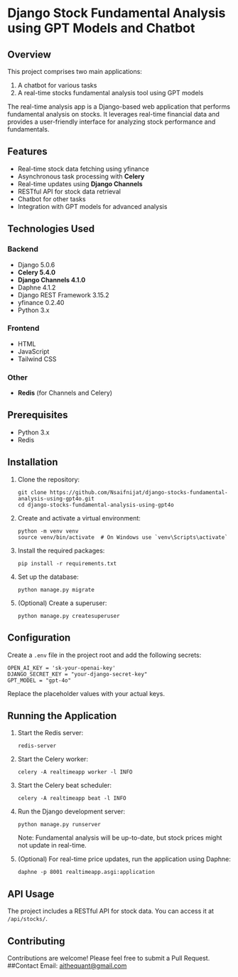 # Django Stock Fundamental Analysis using GPT Models and Chatbot

## Overview

This project comprises two main applications:
1. A chatbot for various tasks
2. A real-time stocks fundamental analysis tool using GPT models

The real-time analysis app is a Django-based web application that performs fundamental analysis on stocks. It leverages real-time financial data and provides a user-friendly interface for analyzing stock performance and fundamentals.

## Features

- Real-time stock data fetching using yfinance
- Asynchronous task processing with **Celery**
- Real-time updates using **Django Channels**
- RESTful API for stock data retrieval
- Chatbot for other tasks
- Integration with GPT models for advanced analysis

## Technologies Used

### Backend
- Django 5.0.6
- **Celery 5.4.0**
- **Django Channels 4.1.0**
- Daphne 4.1.2
- Django REST Framework 3.15.2
- yfinance 0.2.40
- Python 3.x

### Frontend
- HTML
- JavaScript
- Tailwind CSS

### Other
- **Redis** (for Channels and Celery)

## Prerequisites

- Python 3.x
- Redis

## Installation

1. Clone the repository:
   ```
   git clone https://github.com/Nsaifnijat/django-stocks-fundamental-analysis-using-gpt4o.git
   cd django-stocks-fundamental-analysis-using-gpt4o
   ```

2. Create and activate a virtual environment:
   ```
   python -m venv venv
   source venv/bin/activate  # On Windows use `venv\Scripts\activate`
   ```

3. Install the required packages:
   ```
   pip install -r requirements.txt
   ```

4. Set up the database:
   ```
   python manage.py migrate
   ```

5. (Optional) Create a superuser:
   ```
   python manage.py createsuperuser
   ```

## Configuration

Create a `.env` file in the project root and add the following secrets:

```
OPEN_AI_KEY = 'sk-your-openai-key'
DJANGO_SECRET_KEY = "your-django-secret-key"
GPT_MODEL = "gpt-4o"
```

Replace the placeholder values with your actual keys.

## Running the Application

1. Start the Redis server:
   ```
   redis-server
   ```

2. Start the Celery worker:
   ```
   celery -A realtimeapp worker -l INFO
   ```

3. Start the Celery beat scheduler:
   ```
   celery -A realtimeapp beat -l INFO
   ```

4. Run the Django development server:
   ```
   python manage.py runserver
   ```

   Note: Fundamental analysis will be up-to-date, but stock prices might not update in real-time.

5. (Optional) For real-time price updates, run the application using Daphne:
   ```
   daphne -p 8001 realtimeapp.asgi:application
   ```

## API Usage

The project includes a RESTful API for stock data. You can access it at `/api/stocks/`.

## Contributing

Contributions are welcome! Please feel free to submit a Pull Request.
##Contact
Email: aithequant@gmail.com

